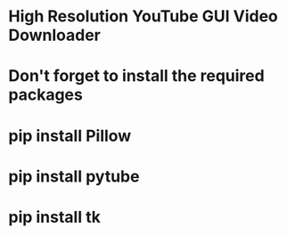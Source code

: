 # High Resolution YouTube GUI Video Downloader

# Don't forget to install the required packages

# pip install Pillow
# pip install pytube
# pip install tk

